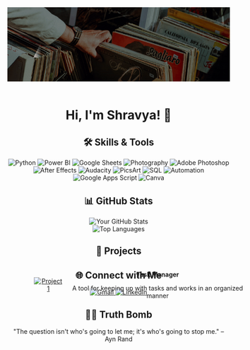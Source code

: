<div align="center">
<img src="music_1.gif" width="1500" />
<br/>
<br/>
  
# Hi, I'm Shravya! 👋

## 🛠️ Skills & Tools
![Python](https://img.shields.io/badge/Python-461d3a?style=for-the-badge&logo=python&logoColor=white)
![Power BI](https://img.shields.io/badge/Power%20BI-7E2A53?style=for-the-badge&logo=powerbi&logoColor=black)
![Google Sheets](https://img.shields.io/badge/Google_Sheets-502a50?style=for-the-badge&logo=googlesheets&logoColor=white)
![Photography](https://img.shields.io/badge/Photography-BA71A2?style=for-the-badge&logo=camera&logoColor=white)
![Adobe Photoshop](https://img.shields.io/badge/Adobe%20Photoshop-3A345B?style=for-the-badge&logo=adobe-photoshop&logoColor=white)
![After Effects](https://img.shields.io/badge/After%20Effects-D183A9?style=for-the-badge&logo=After%20Effects&logoColor=white)
![Audacity](https://img.shields.io/badge/Audacity-71557A?style=for-the-badge&logo=audacity&logoColor=white)
![PicsArt](https://img.shields.io/badge/PicsArt-4B1535?style=for-the-badge&logo=picsart&logoColor=white)
![SQL](https://img.shields.io/badge/SQL-7E2A53?style=for-the-badge&logo=MySQL&logoColor=white)
![Automation](https://img.shields.io/badge/Automation-3A345B?style=for-the-badge&logo=appveyor&logoColor=white)
![Google Apps Script](https://img.shields.io/badge/Google%20Apps%20Script-461D3A?style=for-the-badge&logo=google-apps-script&logoColor=white)
![Canva](https://img.shields.io/badge/Canva-502a50?style=for-the-badge&logo=canva&logoColor=white)


## 📊 GitHub Stats
<picture>
  <source media="(prefers-color-scheme: dark)" srcset="https://github-readme-stats.vercel.app/api?username=ShravyaMalogi&show_icons=true&theme=tokyonight">
  <source media="(prefers-color-scheme: light)" srcset="https://github-readme-stats.vercel.app/api?username=ShravyaMalogi&show_icons=true&theme=solarized-light">
  <img src="https://github-readme-stats.vercel.app/api?username=yourusername&show_icons=true&theme=light" alt="Your GitHub Stats">
</picture>
<br>
<picture>
  <source media="(prefers-color-scheme: dark)" srcset="https://github-readme-stats.vercel.app/api/top-langs/?username=ShravyaMalogi&layout=compact&theme=radical">
  <source media="(prefers-color-scheme: light)" srcset="https://github-readme-stats.vercel.app/api/top-langs/?username=ShravyaMalogi&layout=compact&theme=solarized-light">
  <img src="https://github-readme-stats.vercel.app/api/top-langs/?username=yourusername&layout=compact&theme=light" alt="Top Languages">
</picture>

## 🚀 Projects
<div style="display: flex; align-items: center; position: absolute; left: 50%; transform: translateX(-40%);">
  <a href="https://github.com/ShravyaMalogi/Task-Manager">
    <img src="project1.jpg" title="Task Manager" alt="Project 1" style="width:150px;height:150px;">
  </a>
  <div style="margin-left: 15px;">
    <p><strong>Task Manager</strong></p>
    <p>A tool for keeping up with tasks and works in an organized manner</p>
  </div>
</div>

## 🌐 Connect with Me
<p>
  <a href="mailto:shravyamwork@gmail.com">
    <img src="https://img.shields.io/badge/gmail-%23EA4335.svg?style=plastic&logo=gmail&logoColor=white" alt="Gmail" width="140" height="40"/>
  </a>
  <a href="https://www.linkedin.com/in/shravyamalogi/">
    <img src="https://img.shields.io/badge/linkedin-%230A66C2.svg?style=plastic&logo=linkedin&logoColor=white" alt="LinkedIn" width="140" height="40"/>
  </a>
</p>

## 🧘‍♂️ Truth Bomb
"The question isn't who's going to let me; it's who's going to stop me." – Ayn Rand

</div>

